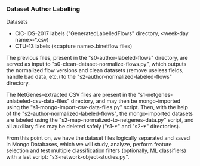 ### Dataset Author Labelling

Datasets
- CIC-IDS-2017 labels ("GeneratedLabelledFlows" directory, &lt;week-day name&gt;-\*.csv)
- CTU-13 labels (&lt;capture name&gt;.binetflow files)

The previous files, present in the "s0-author-labeled-flows" directory, are served as input to "s0-clean-dataset-normalize-flows.py", which outputs the normalized flow versions and clean datasets (remove useless fields, handle bad data, etc.) to the "s2-author-normalized-labeled-flows" directory.  

The NetGenes-extracted CSV files are present in the "s1-netgenes-unlabeled-csv-data-files" directory, and may then be mongo-imported using the "s1-mongo-import-csv-data-files.py" script. Then, with the help of the "s2-author-normalized-labeled-flows", the mongo-imported datasets are labeled using the "s2-map-normalized-to-netgenes-data.py" script, and all auxiliary files may be deleted safely ("s1-\*" and "s2-\*" directories).  

From this point on, we have the dataset files logically separated and saved in Mongo Databases, which we will study, analyze, perform feature selection and test multiple classification filters (optionally, ML classifiers) with a last script: "s3-network-object-studies.py".

